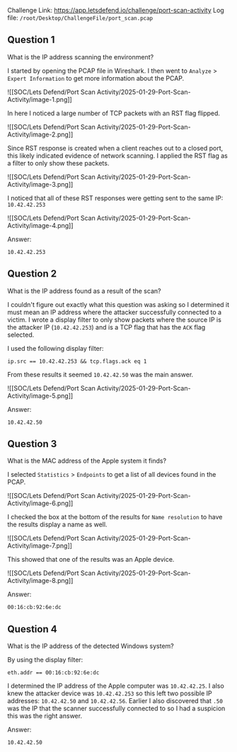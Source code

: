 
Challenge Link: https://app.letsdefend.io/challenge/port-scan-activity
Log file: `/root/Desktop/ChallengeFile/port_scan.pcap`

## Question 1
What is the IP address scanning the environment?

I started by opening the PCAP file in Wireshark. I then went to `Analyze` > `Expert Information` to get more information about the PCAP.

![[SOC/Lets Defend/Port Scan Activity/2025-01-29-Port-Scan-Activity/image-1.png]]

In here I noticed a large number of TCP packets with an RST flag flipped.

![[SOC/Lets Defend/Port Scan Activity/2025-01-29-Port-Scan-Activity/image-2.png]]

Since RST response is created when a client reaches out to a closed port, this likely indicated evidence of network scanning. I applied the RST flag as a filter to only show these packets.

![[SOC/Lets Defend/Port Scan Activity/2025-01-29-Port-Scan-Activity/image-3.png]]

I noticed that all of these RST responses were getting sent to the same IP: `10.42.42.253`

![[SOC/Lets Defend/Port Scan Activity/2025-01-29-Port-Scan-Activity/image-4.png]]

Answer:

`10.42.42.253`
## Question 2
What is the IP address found as a result of the scan?

I couldn't figure out exactly what this question was asking so I determined it must mean an IP address where the attacker successfully connected to a victim. I wrote a display filter to only show packets where the source IP is the attacker IP (`10.42.42.253`) and is a TCP flag that has the `ACK` flag selected. 

I used the following display filter:

```
ip.src == 10.42.42.253 && tcp.flags.ack eq 1
```

From these results it seemed `10.42.42.50` was the main answer.

![[SOC/Lets Defend/Port Scan Activity/2025-01-29-Port-Scan-Activity/image-5.png]]

Answer:

`10.42.42.50`
## Question 3
What is the MAC address of the Apple system it finds?

I selected `Statistics` > `Endpoints` to get a list of all devices found in the PCAP.

![[SOC/Lets Defend/Port Scan Activity/2025-01-29-Port-Scan-Activity/image-6.png]]

I checked the box at the bottom of the results for `Name resolution` to have the results display a name as well.

![[SOC/Lets Defend/Port Scan Activity/2025-01-29-Port-Scan-Activity/image-7.png]]

This showed that one of the results was an Apple device.

![[SOC/Lets Defend/Port Scan Activity/2025-01-29-Port-Scan-Activity/image-8.png]]

Answer:

`00:16:cb:92:6e:dc`

## Question 4
What is the IP address of the detected Windows system?

By using the display filter: 

```
eth.addr == 00:16:cb:92:6e:dc
```

I determined the IP address of the Apple computer was `10.42.42.25`. I also knew the attacker device was `10.42.42.253` so this left two possible IP addresses: `10.42.42.50` and `10.42.42.56`. Earlier I also discovered that `.50` was the IP that the scanner successfully connected to so I had a suspicion this was the right answer.

Answer:

`10.42.42.50`



